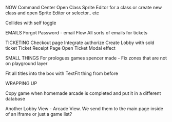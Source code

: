 NOW
  Command Center Open Class Sprite Editor for a class or create new class and open Sprite Editor or selector.. etc

  Collides with self toggle

EMAILS
  Forgot Password - email Flow
  All sorts of emails for tickets

TICKETING
  Checkout page
    Integrate authorize
    Create Lobby with sold ticket
  Ticket Receipt Page
  Open Ticket Modal effect

SMALL THINGS
  For prologues games spencer made - Fix zones that are not on playground layer 

  Fit all titles into the box with TextFit thing from before

WRAPPING UP

  Copy game when homemade arcade is completed and put it in a different database

  Another Lobby View - Arcade View. We send them to the main page inside of an iframe or just a game list?